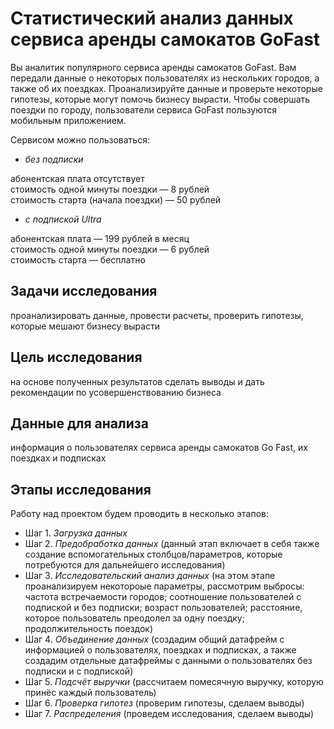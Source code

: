# Статистический анализ данных сервиса аренды самокатов GoFast

Вы аналитик популярного сервиса аренды самокатов GoFast. Вам передали данные о некоторых пользователях из нескольких городов, а также об их поездках. Проанализируйте данные и проверьте некоторые гипотезы, которые могут помочь бизнесу вырасти.
Чтобы совершать поездки по городу, пользователи сервиса GoFast пользуются мобильным приложением. 

Сервисом можно пользоваться:
* *без подписки*

абонентская плата отсутствует  
стоимость одной минуты поездки — 8 рублей  
стоимость старта (начала поездки) — 50 рублей

* *с подпиской Ultra*

абонентская плата — 199 рублей в месяц  
стоимость одной минуты поездки — 6 рублей  
стоимость старта — бесплатно

## Задачи исследования
проанализировать данные, провести расчеты, проверить гипотезы, которые мешают бизнесу вырасти

## Цель исследования
на основе полученных результатов сделать выводы и дать рекомендации по усовершенствованию бизнеса

## Данные для анализа
информация о пользователях сервиса аренды самокатов Go Fast, их поездках и подписках

## Этапы исследования

Работу над проектом будем проводить в несколько этапов:

* Шаг 1. *Загрузка данных*
* Шаг 2. *Предобработка данных* (данный этап включает в себя также создание вспомогательных столбцов/параметров, которые потребуются для дальнейшего исследования)
* Шаг 3. *Исследовательский анализ данных* (на этом этапе проанализируем некотороые параметры, рассмотрим выбросы: частота встречаемости городов; соотношение пользователей с подпиской и без подписки; возраст пользователей; расстояние, которое пользователь преодолел за одну поездку; продолжительность поездок)
* Шаг 4. *Объединение данных* (создадим общий датафрейм с информацией о пользователях, поездках и подписках, а также создадим отдельные датафреймы c данными о пользователях без подписки и с подпиской)
* Шаг 5. *Подсчёт выручки* (рассчитаем помесячную выручку, которую принёс каждый пользователь)
* Шаг 6. *Проверка гипотез* (проверим гипотезы, сделаем выводы)
* Шаг 7. *Распределения* (проведем исследования, сделаем выводы)
